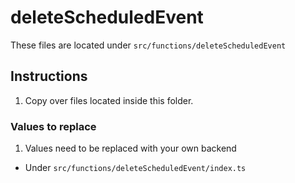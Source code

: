 # deleteScheduledEvent

These files are located under `src/functions/deleteScheduledEvent`

## Instructions

1. Copy over files located inside this folder.

### Values to replace

1. Values need to be replaced with your own backend

- Under `src/functions/deleteScheduledEvent/index.ts`
